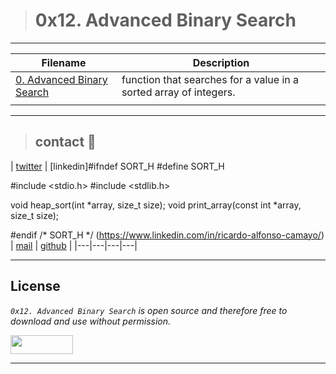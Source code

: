> # 0x12. Advanced Binary Search
---
| **Filename** | **Description** |
|---|---|
| [0. Advanced Binary Search](./0-advanced_binary.c) | function that searches for a value in a sorted array of integers. |
|  |   |

---
> ## contact 💬

| [twitter](https://twitter.com/RICARDO1470) | [linkedin]#ifndef SORT_H
#define SORT_H

#include <stdio.h>
#include <stdlib.h>

void heap_sort(int *array, size_t size);
void print_array(const int *array, size_t size);

#endif /* SORT_H */
(https://www.linkedin.com/in/ricardo-alfonso-camayo/) | [mail](1466@holbertonschool.com) | [github](https://github.com/ricardo1470/README/blob/master/README.md) |
|---|---|---|---|

---

## License
*`0x12. Advanced Binary Search` is open source and therefore free to download and use without permission.*

<a href="url"><img src="https://www.holbertonschool.com/holberton-logo.png" align="middle" width="100" height="30"></a>

---
